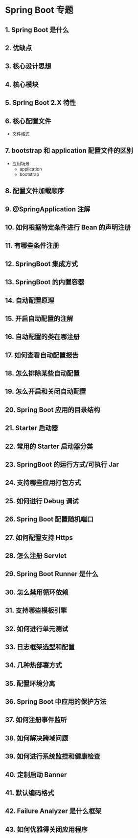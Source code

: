 # Spring Boot 专题

## 1. Spring Boot 是什么

## 2. 优缺点

## 3. 核心设计思想

## 4. 核心模块

## 5. Spring Boot 2.X 特性

## 6. 核心配置文件

- 文件格式

## 7. bootstrap 和 application 配置文件的区别

- 应用场景
  - application
  - bootstrap

## 8. 配置文件加载顺序

## 9. @SpringApplication 注解

## 10. 如何根据特定条件进行 Bean 的声明注册

## 11. 有哪些条件注册

## 12. SpringBoot 集成方式

## 13. SpringBoot 的内置容器

## 14. 自动配置原理

## 15. 开启自动配置的注解

## 16. 自动配置的类在哪注册

## 17. 如何查看自动配置报告

## 18. 怎么排除某些自动配置

## 19. 怎么开启和关闭自动配置

## 20. Spring Boot 应用的目录结构

## 21. Starter 启动器

## 22. 常用的 Starter 启动器分类

## 23. SpringBoot 的运行方式/可执行 Jar

## 24. 支持哪些应用打包方式

## 25. 如何进行 Debug 调试

## 26. Spring Boot 配置随机端口

## 27. 如何配置支持 Https

## 28. 怎么注册 Servlet

## 29. Spring Boot Runner 是什么

## 30. 怎么禁用循环依赖

## 31. 支持哪些模板引擎

## 32. 如何进行单元测试

## 33. 日志框架选型和配置

## 34. 几种热部署方式

## 35. 配置环境分离

## 36. Spring Boot 中应用的保护方法

## 37. 如何注册事件监听

## 38. 如何解决跨域问题

## 39. 如何进行系统监控和健康检查

## 40. 定制启动 Banner

## 41. 默认编码格式

## 42. Failure Analyzer 是什么框架

## 43. 如何优雅得关闭应用程序
